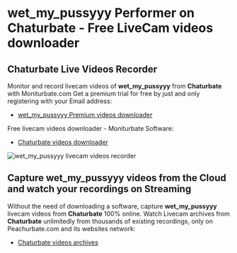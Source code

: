 # wet_my_pussyyy Performer on Chaturbate - Free LiveCam videos downloader

## Chaturbate Live Videos Recorder

Monitor and record livecam videos of **wet_my_pussyyy** from **Chaturbate** with Moniturbate.com
Get a premium trial for free by just and only registering with your Email address:
* [wet_my_pussyyy Premium videos downloader](https://moniturbate.com/request-demo-licence-key.html)

Free livecam videos downloader - Moniturbate Software:
* [Chaturbate videos downloader](https://moniturbate.com/moniturbate-download-software.html)

![wet_my_pussyyy livecam videos recorder](https://peachurnet.com/templates/moniturbate-software.png)


## Capture wet_my_pussyyy videos from the Cloud and watch your recordings on Streaming

Without the need of downloading a software, capture **wet_my_pussyyy** livecam videos from **Chaturbate** 100% online.
Watch Livecam archives from **Chaturbate** unlimitedly from thousands of existing recordings, only on Peachurbate.com and its websites network:
* [Chaturbate videos archives](https://peachurnet.com/)